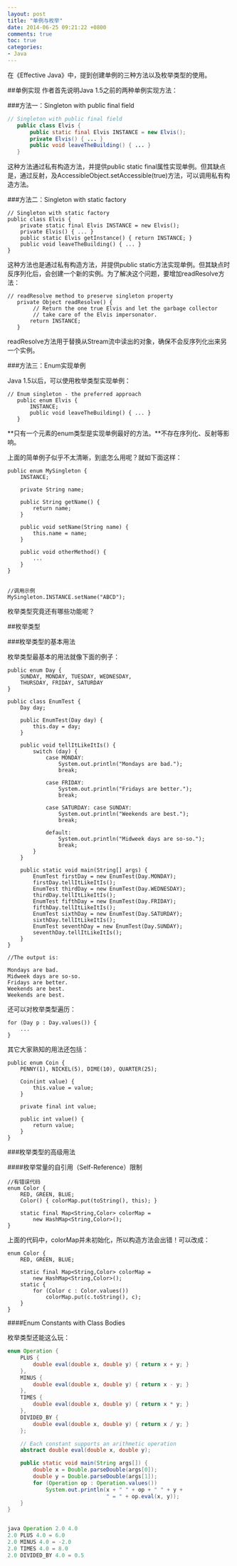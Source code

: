 ```yaml
---
layout: post
title: "单例与枚举"
date: 2014-06-25 09:21:22 +0800
comments: true
toc: true
categories: 
- Java
---
```


在《Effective Java》中，提到创建单例的三种方法以及枚举类型的使用。

<!--more-->

##单例实现
作者首先说明Java 1.5之前的两种单例实现方法：

###方法一：Singleton with public final field

```java
// Singleton with public final field
   public class Elvis {
       public static final Elvis INSTANCE = new Elvis();
       private Elvis() { ... }
       public void leaveTheBuilding() { ... }
   }
```

这种方法通过私有构造方法，并提供public static final属性实现单例。但其缺点是，通过反射，及AccessibleObject.setAccessible(true)方法，可以调用私有构造方法。

###方法二：Singleton with static factory

```
// Singleton with static factory
public class Elvis {
	private static final Elvis INSTANCE = new Elvis(); 
	private Elvis() { ... }
	public static Elvis getInstance() { return INSTANCE; }
	public void leaveTheBuilding() { ... }
}
```   

这种方法也是通过私有构造方法，并提供public static方法实现单例。但其缺点时反序列化后，会创建一个新的实例。为了解决这个问题，要增加readResolve方法：

```
// readResolve method to preserve singleton property
   private Object readResolve() {
        // Return the one true Elvis and let the garbage collector
        // take care of the Elvis impersonator.
       return INSTANCE;
   }

```   

readResolve方法用于替换从Stream流中读出的对象，确保不会反序列化出来另一个实例。

###方法三：Enum实现单例

Java 1.5以后，可以使用枚举类型实现单例：

```
// Enum singleton - the preferred approach
   public enum Elvis {
       INSTANCE;
       public void leaveTheBuilding() { ... }
   }
```   

**只有一个元素的enum类型是实现单例最好的方法。**不存在序列化、反射等影响。

上面的简单例子似乎不太清晰，到底怎么用呢？就如下面这样：

```
public enum MySingleton {
    INSTANCE;

    private String name;

    public String getName() {
        return name;
    }

    public void setName(String name) {
        this.name = name;
    }

    public void otherMethod() {
        ...
    }
}


//调用示例
MySingleton.INSTANCE.setName("ABCD");
```

枚举类型究竟还有哪些功能呢？

##枚举类型

###枚举类型的基本用法

枚举类型最基本的用法就像下面的例子：

```
public enum Day {
    SUNDAY, MONDAY, TUESDAY, WEDNESDAY,
    THURSDAY, FRIDAY, SATURDAY 
}

public class EnumTest {
    Day day;
    
    public EnumTest(Day day) {
        this.day = day;
    }
    
    public void tellItLikeItIs() {
        switch (day) {
            case MONDAY:
                System.out.println("Mondays are bad.");
                break;
                    
            case FRIDAY:
                System.out.println("Fridays are better.");
                break;
                         
            case SATURDAY: case SUNDAY:
                System.out.println("Weekends are best.");
                break;
                        
            default:
                System.out.println("Midweek days are so-so.");
                break;
        }
    }
    
    public static void main(String[] args) {
        EnumTest firstDay = new EnumTest(Day.MONDAY);
        firstDay.tellItLikeItIs();
        EnumTest thirdDay = new EnumTest(Day.WEDNESDAY);
        thirdDay.tellItLikeItIs();
        EnumTest fifthDay = new EnumTest(Day.FRIDAY);
        fifthDay.tellItLikeItIs();
        EnumTest sixthDay = new EnumTest(Day.SATURDAY);
        sixthDay.tellItLikeItIs();
        EnumTest seventhDay = new EnumTest(Day.SUNDAY);
        seventhDay.tellItLikeItIs();
    }
}

//The output is:

Mondays are bad.
Midweek days are so-so.
Fridays are better.
Weekends are best.
Weekends are best.

```

还可以对枚举类型遍历：

```
for (Day p : Day.values()) {
	...
}
```

其它大家熟知的用法还包括：

```
public enum Coin {
    PENNY(1), NICKEL(5), DIME(10), QUARTER(25);

    Coin(int value) {
        this.value = value;
    }

    private final int value;

    public int value() {
        return value;
    }
}
```

###枚举类型的高级用法

####枚举常量的自引用（Self-Reference）限制

```
//有错误代码
enum Color {
    RED, GREEN, BLUE;
    Color() { colorMap.put(toString(), this); }

    static final Map<String,Color> colorMap =
        new HashMap<String,Color>();
}
```

上面的代码中，colorMap并未初始化，所以构造方法会出错！可以改成：

```
enum Color {
    RED, GREEN, BLUE;

    static final Map<String,Color> colorMap =
        new HashMap<String,Color>();
    static {
        for (Color c : Color.values())
            colorMap.put(c.toString(), c);
    }
}
```

####Enum Constants with Class Bodies

枚举类型还能这么玩：

```java
enum Operation {
    PLUS {
        double eval(double x, double y) { return x + y; }
    },
    MINUS {
        double eval(double x, double y) { return x - y; }
    },
    TIMES {
        double eval(double x, double y) { return x * y; }
    },
    DIVIDED_BY {
        double eval(double x, double y) { return x / y; }
    };

    // Each constant supports an arithmetic operation
    abstract double eval(double x, double y);

    public static void main(String args[]) {
        double x = Double.parseDouble(args[0]);
        double y = Double.parseDouble(args[1]);
        for (Operation op : Operation.values())
            System.out.println(x + " " + op + " " + y +
                               " = " + op.eval(x, y));
    }
}


java Operation 2.0 4.0
2.0 PLUS 4.0 = 6.0
2.0 MINUS 4.0 = -2.0
2.0 TIMES 4.0 = 8.0
2.0 DIVIDED_BY 4.0 = 0.5
```
